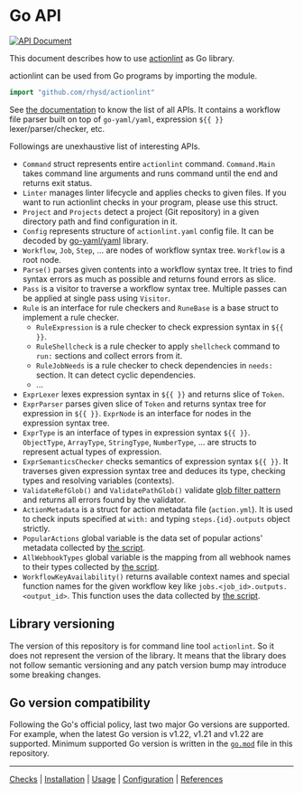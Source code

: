 Go API
======
[![API Document][api-badge]][apidoc]

This document describes how to use [actionlint](..) as Go library.

actionlint can be used from Go programs by importing the module.

```go
import "github.com/rhysd/actionlint"
```

See [the documentation][apidoc] to know the list of all APIs. It contains
a workflow file parser built on top of `go-yaml/yaml`, expression `${{ }}` lexer/parser/checker, etc.

Followings are unexhaustive list of interesting APIs.

- `Command` struct represents entire `actionlint` command. `Command.Main` takes command line arguments and runs command
  until the end and returns exit status.
- `Linter` manages linter lifecycle and applies checks to given files. If you want to run actionlint checks in your
  program, please use this struct.
- `Project` and `Projects` detect a project (Git repository) in a given directory path and find configuration in it.
- `Config` represents structure of `actionlint.yaml` config file. It can be decoded by [go-yaml/yaml][go-yaml] library.
- `Workflow`, `Job`, `Step`, ... are nodes of workflow syntax tree. `Workflow` is a root node.
- `Parse()` parses given contents into a workflow syntax tree. It tries to find syntax errors as much as possible and
  returns found errors as slice.
- `Pass` is a visitor to traverse a workflow syntax tree. Multiple passes can be applied at single pass using `Visitor`.
- `Rule` is an interface for rule checkers and `RuneBase` is a base struct to implement a rule checker.
  - `RuleExpression` is a rule checker to check expression syntax in `${{ }}`.
  - `RuleShellcheck` is a rule checker to apply `shellcheck` command to `run:` sections and collect errors from it.
  - `RuleJobNeeds` is a rule checker to check dependencies in `needs:` section. It can detect cyclic dependencies.
  - ...
- `ExprLexer` lexes expression syntax in `${{ }}` and returns slice of `Token`.
- `ExprParser` parses given slice of `Token` and returns syntax tree for expression in `${{ }}`. `ExprNode` is an
  interface for nodes in the expression syntax tree.
- `ExprType` is an interface of types in expression syntax `${{ }}`. `ObjectType`, `ArrayType`, `StringType`,
  `NumberType`, ... are structs to represent actual types of expression.
- `ExprSemanticsChecker` checks semantics of expression syntax `${{ }}`. It traverses given expression syntax tree and
  deduces its type, checking types and resolving variables (contexts).
- `ValidateRefGlob()` and `ValidatePathGlob()` validate [glob filter pattern][filter-pattern-doc] and returns all errors
  found by the validator.
- `ActionMetadata` is a struct for action metadata file (`action.yml`). It is used to check inputs specified at `with:`
  and typing `steps.{id}.outputs` object strictly.
- `PopularActions` global variable is the data set of popular actions' metadata collected by [the script](../scripts/generate-popular-actions).
- `AllWebhookTypes` global variable is the mapping from all webhook names to their types collected by [the script](../scripts/generate-webhook-events).
- `WorkflowKeyAvailability()` returns available context names and special function names for the given workflow key like
  `jobs.<job_id>.outputs.<output_id>`. This function uses the data collected by [the script](../scripts/generate-availability).

## Library versioning

The version of this repository is for command line tool `actionlint`. So it does not represent the version of the library.
It means that the library does not follow semantic versioning and any patch version bump may introduce some breaking changes.

## Go version compatibility

Following the Go's official policy, last two major Go versions are supported. For example, when the latest Go version is
v1.22, v1.21 and v1.22 are supported. Minimum supported Go version is written in the [`go.mod`](../go.mod) file in this
repository.

---

[Checks](checks.md) | [Installation](install.md) | [Usage](usage.md) | [Configuration](config.md) | [References](reference.md)

[api-badge]: https://pkg.go.dev/badge/github.com/rhysd/actionlint.svg
[apidoc]: https://pkg.go.dev/github.com/rhysd/actionlint
[go-yaml]: https://github.com/go-yaml/yaml
[filter-pattern-doc]: https://docs.github.com/en/actions/using-workflows/workflow-syntax-for-github-actions#filter-pattern-cheat-sheet
